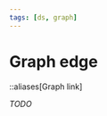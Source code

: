 ```yaml
---
tags: [ds, graph]
---
```


# Graph edge

::aliases[Graph link]

_TODO_

<!--Arc or Directed edge-->
